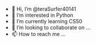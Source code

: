 - 👋 Hi, I’m @teraSurfer40141
- 👀 I’m interested in Python
- 🌱 I’m currently learning CS50
- 💞️ I’m looking to collaborate on ...
- 📫 How to reach me ...

<!---
teraSurfer40141/teraSurfer40141 is a ✨ special ✨ repository because its `README.md` (this file) appears on your GitHub profile.
You can click the Preview link to take a look at your changes.
--->
